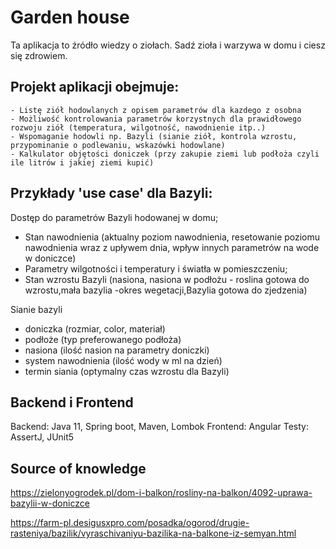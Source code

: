 # Garden house

Ta aplikacja to źródło wiedzy o ziołach.
Sadź zioła i warzywa w domu i ciesz się zdrowiem.

## Projekt aplikacji obejmuje:

    - Listę ziół hodowlanych z opisem parametrów dla kazdego z osobna
    - Możliwość kontrolowania parametrów korzystnych dla prawidłowego rozwoju ziół (temperatura, wilgotność, nawodnienie itp..)
    - Wspomaganie hodowli np. Bazyli (sianie ziół, kontrola wzrostu, przypominanie o podlewaniu, wskazówki hodowlane)
    - Kalkulator objętości doniczek (przy zakupie ziemi lub podłoża czyli ile litrów i jakiej ziemi kupić)

## Przykłady 'use case' dla Bazyli:

Dostęp do parametrów Bazyli hodowanej w domu; 
- Stan nawodnienia (aktualny poziom nawodnienia, resetowanie poziomu nawodnienia wraz z upływem dnia, wpływ innych parametrów na wode w doniczce)
- Parametry wilgotności i temperatury i światła w pomieszczeniu;
- Stan wzrostu Bazyli (nasiona, nasiona w podłożu - roslina gotowa do wzrostu,mała bazylia -okres wegetacji,Bazylia gotowa do zjedzenia) 

Sianie bazyli
- doniczka (rozmiar, color, materiał)
- podłoże (typ preferowanego podłoża)
- nasiona (ilość nasion na parametry doniczki)
- system nawodnienia (ilość wody w ml na dzień)
- termin siania (optymalny czas wzrostu dla Bazyli)

## Backend i Frontend

Backend: Java 11, Spring boot, Maven, Lombok
Frontend: Angular
Testy: AssertJ, JUnit5

## Source of knowledge

https://zielonyogrodek.pl/dom-i-balkon/rosliny-na-balkon/4092-uprawa-bazylii-w-doniczce

https://farm-pl.desigusxpro.com/posadka/ogorod/drugie-rasteniya/bazilik/vyraschivaniyu-bazilika-na-balkone-iz-semyan.html
